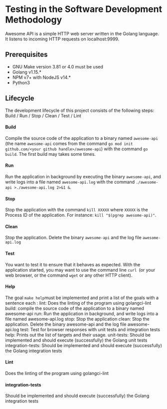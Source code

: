 # Testing in the Software Development Methodology

Awesome API is a simple HTTP web server written in the Golang language. It listens to incoming HTTP requests on localhost:9999.

## Prerequisites

- GNU Make version 3.81 or 4.0 must be used
- Golang v1.15.*
- NPM v7+ with NodeJS v14.*
- Python3

## Lifecycle

The development lifecycle of this project consists of the following steps: Build / Run / Stop / Clean / Test / Lint

#### Build

Compile the source code of the application to a binary named `awesome-api` (the name `awesome-api` comes from the command `go mod init github.com/<your github handle>/awesome-api`) with the command `go build`. The first build may takes some times.

#### Run

Run the application in background by executing the binary `awesome-api`, and write logs into a file named `awesome-api.log` with the command `./awesome-api >./awesome-api.log 2>&1 &`.

#### Stop

Stop the application with the command `kill XXXXX` where `XXXXX` is the Process ID of the application. For instance: `kill "$(pgrep awesome-api)"`.

#### Clean

Stop the application. Delete the binary `awesome-api` and the log file `awesome-api.log`

#### Test

You want to test it to ensure that it behaves as expected. With the application started, you may want to use the command line `curl `(or your web browser, or the command `wget` or any other HTTP client).

#### Help

The goal `make help`must be implemented and print a list of the goals with a sentence each :
lint:  Does the linting of the program using golangci-lint
build:  compile the source code of the application to a binary named awesome-api
run:  Run the application in background, and write logs into a file named awesome-api.log
stop:   Stop the application
clean:  Stop the application. Delete the binary awesome-api and the log file awesome-api.log
test:  Test for browser responses with unit tests and integration tests
help:  Prints out the list of targets and their usage.
unit-tests:  Should be implemented and should execute (successfully) the Golang unit tests
integration-tests:  Should be implemented and should execute (successfully) the Golang integration tests

#### Lint

Does the linting of the program using golangci-lint

#### integration-tests

Should be implemented and should execute (successfully) the Golang integration tests



